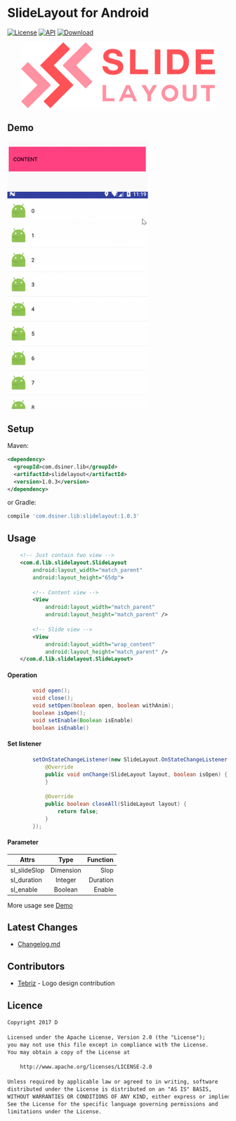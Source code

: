 # SlideLayout for Android

[![License](https://img.shields.io/badge/license-Apache%202-green.svg)](https://www.apache.org/licenses/LICENSE-2.0)
[![API](https://img.shields.io/badge/API-9%2B-green.svg?style=flat)](https://android-arsenal.com/api?level=9)
[![Download](https://api.bintray.com/packages/dsiner/maven/slidelayout/images/download.svg) ](https://bintray.com/dsiner/maven/slidelayout/_latestVersion)

<a href="https://github.com/Dsiner/SlideLayout" target="_blank"><p align="center"><img src="https://github.com/Dsiner/SlideLayout/blob/master/logo/SL_Logotype.png" alt="SlideLayout" height="150px"></p></a>

## Demo
<img src="https://github.com/Dsiner/Resouce/blob/master/lib/SlideLayout/slidelayout.gif" width="320" alt="Screenshot"/>
<img src="https://github.com/Dsiner/Resouce/blob/master/lib/SlideLayout/slidelayout01.gif" width="320" alt="Screenshot"/>

## Setup
Maven:
```xml
<dependency>
  <groupId>com.dsiner.lib</groupId>
  <artifactId>slidelayout</artifactId>
  <version>1.0.3</version>
</dependency>
```
or Gradle:
```groovy
compile 'com.dsiner.lib:slidelayout:1.0.3'
```

## Usage
```xml
    <!-- Just contain two view -->
    <com.d.lib.slidelayout.SlideLayout
        android:layout_width="match_parent"
        android:layout_height="65dp">

        <!-- Content view -->
        <View
            android:layout_width="match_parent"
            android:layout_height="match_parent" />

        <!-- Slide view -->
        <View
            android:layout_width="wrap_content"
            android:layout_height="match_parent" />
    </com.d.lib.slidelayout.SlideLayout>
```

#### Operation
```java
        void open();
        void close();
        void setOpen(boolean open, boolean withAnim);
        boolean isOpen();
        void setEnable(Boolean isEnable)
        boolean isEnable()
```

#### Set listener
```java
        setOnStateChangeListener(new SlideLayout.OnStateChangeListener() {
            @Override
            public void onChange(SlideLayout layout, boolean isOpen) {
            }

            @Override
            public boolean closeAll(SlideLayout layout) {
                return false;
            }
        });
```

#### Parameter
| Attrs        | Type           | Function  |
| ------------- |:-------------:| -----:|
| sl_slideSlop      | Dimension | Slop |
| sl_duration      | Integer      |   Duration |
| sl_enable      | Boolean      |   Enable |

More usage see [Demo](app/src/main/java/com/d/slidelayout/MainActivity.java)

## Latest Changes
- [Changelog.md](CHANGELOG.md)

## Contributors
- [Tebriz](https://github.com/tebriz159)  - Logo design contribution

## Licence

```txt
Copyright 2017 D

Licensed under the Apache License, Version 2.0 (the "License");
you may not use this file except in compliance with the License.
You may obtain a copy of the License at

    http://www.apache.org/licenses/LICENSE-2.0

Unless required by applicable law or agreed to in writing, software
distributed under the License is distributed on an "AS IS" BASIS,
WITHOUT WARRANTIES OR CONDITIONS OF ANY KIND, either express or implied.
See the License for the specific language governing permissions and
limitations under the License.
```
